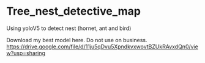 # Tree_nest_detective_map
 Using yoloV5 to detect nest (hornet, ant and bird)
 
 Download my best model here. Do not use on business.
https://drive.google.com/file/d/11ju5qDvu5XpndkvxwovtBZUkRAvxdQn0/view?usp=sharing
